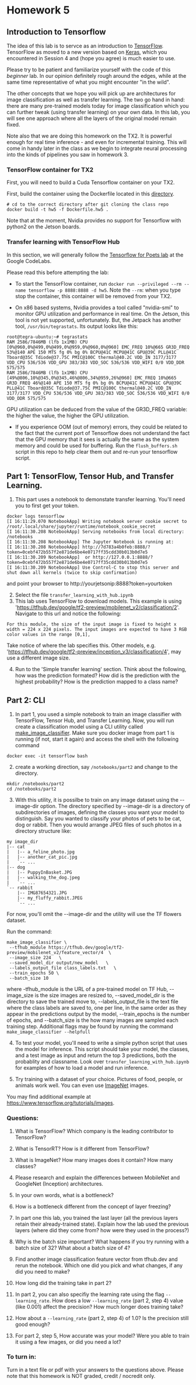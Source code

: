 # Homework 5

## Introduction to Tensorflow
The idea of this lab is to servce as an introduction to [TensorFlow](https://www.tensorflow.org/).  TensorFlow as moved to a new version based on [Keras](https://keras.io/), which you encountered in Session 4 and (hope you agree) is much easier to use.  

Please try to be patient and familiarize yourself with the code of this *beginner* lab.  In our opinion definitely rough around the edges,  while at the same time representative of what you might encounter "in the wild".


The other concepts that we hope you will pick up are architectures for image classification as well as transfer learning.  The two go hand in hand: there are many pre-trained models today for image classification which you can further tweak (using transfer learning) on your own data. In this lab, you will see one approach where all the layers of the original model remain fixed.

Note also that we are doing this homework on the TX2. It is powerful enough for real time inference - and even for incremental training.  This will come in handy later in the class as we begin to integrate neural processing into the kinds of pipelines you saw in homework 3.


### TensorFlow container for TX2
First, you will need to build a Cuda Tensorflow container on your TX2.

First, build the container using the Dockerfile located in this [directory](https://github.com/MIDS-scaling-up/v2/tree/rdejana_hw5/week05/hw/Dockerfile.hw5).

```
# cd to the correct directory after git cloning the class repo
docker build -t hw5 -f Dockerfile.hw5 .
```
Note that at the moment, Nvidia provides no support for Tensorflow with python2 on the Jetson boards.

### Transfer learning with TensorFlow Hub
In this section, we will generally follow the [Tensorflow for Poets lab](https://codelabs.developers.google.com/codelabs/tensorflow-for-poets/#0) at the Google CodeLabs.

Please read this before attempting the lab:

* To start the TensorFlow container, run `docker run --privileged --rm --name tensorflow -p 8888:8888 -d hw5`. Note the ```--rm```:  when you type stop the container, this container will be removed from your TX2.



* On x86 based systems, Nvidia provides a tool called "nvidia-smi" to monitor GPU utilization and performance in real time.  On the Jetson, this tool is not yet supported, unfortunately.  But, the Jetpack has another tool, `/usr/bin/tegrastats`.  Its output looks like this:
```
root@tegra-ubuntu:~# tegrastats
RAM 2586/7846MB (lfb 1x1MB) CPU [0%@960,0%@499,0%@499,0%@959,0%@960,0%@960] EMC_FREQ 10%@665 GR3D_FREQ 53%@140 APE 150 MTS fg 0% bg 0% BCPU@41C MCPU@41C GPU@39C PLL@41C Tboard@35C Tdiode@37.75C PMIC@100C thermal@40.2C VDD_IN 3177/3177 VDD_CPU 536/536 VDD_GPU 383/383 VDD_SOC 536/536 VDD_WIFI 0/0 VDD_DDR 575/575
RAM 2586/7846MB (lfb 1x1MB) CPU [49%@806,10%@345,0%@345,46%@806,34%@959,26%@960] EMC_FREQ 10%@665 GR3D_FREQ 46%@140 APE 150 MTS fg 0% bg 0% BCPU@41C MCPU@41C GPU@39C PLL@41C Tboard@35C Tdiode@37.75C PMIC@100C thermal@40.2C VDD_IN 3177/3177 VDD_CPU 536/536 VDD_GPU 383/383 VDD_SOC 536/536 VDD_WIFI 0/0 VDD_DDR 575/575

```
GPU utilization can be deduced from the value of the GR3D_FREQ variable: the higher the value, the higher the GPU utilization.
* If you experience OOM (out of memory) errors, they could be related to the fact that the current port of Tensorflow does not understand the fact that the GPU memory that it sees is actually the same as the system memory and could be used for buffering.  Run the `flush_buffers.sh` script in this repo to help clear them out and re-run your tensorflow script.

## Part 1: TensorFlow, Tensor Hub, and Transfer Learning.
1. This part uses a notebook to demonstate transfer learning.  You'll need you to first get your token.

```
docker logs tensorflow
[I 16:11:29.070 NotebookApp] Writing notebook server cookie secret to /root/.local/share/jupyter/runtime/notebook_cookie_secret
[I 16:11:30.208 NotebookApp] Serving notebooks from local directory: /notebooks
[I 16:11:30.208 NotebookApp] The Jupyter Notebook is running at:
[I 16:11:30.208 NotebookApp] http://7d783a4b0feb:8888/?token=0cebf472b557f2e871de6be4e0717ff35cdd30b013b0d7e5
[I 16:11:30.209 NotebookApp]  or http://127.0.0.1:8888/?token=0cebf472b557f2e871de6be4e0717ff35cdd30b013b0d7e5
[I 16:11:30.209 NotebookApp] Use Control-C to stop this server and shut down all kernels (twice to skip confirmation)
```
and point your browser to http://yourjetsonip:8888?token=yourtoken

2. Select the file `transfer_learning_with_hub.ipynb`
1. This lab uses TensorFlow to download models.  This example is using 'https://tfhub.dev/google/tf2-preview/mobilenet_v2/classification/2'.  Navigate to this url and notice the following:
```
For this module, the size of the input image is fixed to height x width = 224 x 224 pixels. The input images are expected to have 3 RGB color values in the range [0,1], 
```
Take notice of where the lab specifies this.  Other models, e.g. 'https://tfhub.dev/google/tf2-preview/inception_v3/classification/4', may use a different image size.

4. Run to the 'Simple transfer learning' section.  Think about the following, how was the prediction formated?  How did is the prediction with the highest probability?  How is the prediction mapped to a class name?

## Part 2: CLI
1. In part 1, you used a simple notebook to train an image classifier with TensorFlow, Tensor Hub, and Transfer Learning.  Now, you will run create a classification model using a CLI utility called [make_image_classifier](https://github.com/tensorflow/hub/tree/master/tensorflow_hub/tools/make_image_classifier).  Make sure you docker image from part 1 is running (if not, start it again) and access the shell with the following command
```
docker exec -it tensorflow bash
```
2. create a working direction, say `/notebooks/part2` and change to the directory.
```
mkdir /notebooks/part2
cd /notebooks/part2
```
3. With this utility, it is possilbe to train on any image dataset using the --image-dir option.  The directory specified by --image-dir is a directory of subdirectories of images, defining the classes you want your model to distinguish. Say you wanted to classify your photos of pets to be cat, dog or rabbit. Then you would arrange JPEG files of such photos in a directory structure like:
```
my image_dir
|-- cat
|   |-- a_feline_photo.jpg
|   |-- another_cat_pic.jpg
|   `-- ...
|-- dog
|   |-- PuppyInBasket.JPG
|   |-- walking_the_dog.jpeg
|   `-- ...
`-- rabbit
    |-- IMG87654321.JPG
    |-- my_fluffy_rabbit.JPEG
    `-- ...
```
For now, you'll omit the --image-dir and the utility will use the TF flowers dataset.

Run the command: 
```
make_image_classifier \
 --tfhub_module https://tfhub.dev/google/tf2-preview/mobilenet_v2/feature_vector/4  \
 --image_size 224   \
 --saved_model_dir output/new_model   \
 --labels_output_file class_labels.txt   \
 --train_epochs 50 \
 --batch_size 10
 ```
 where -tfhub_module is the URL of a pre-trained model on TF Hub, --image_size is the size images are resized to, --saved_model_dir is the directory to save the trained move to, --labels_output_file  is the text file where the class labels are saved to, one per line, in the same order as they appear in the predictions output by the model, --train_epochs is the number of epochs, and --batch_size is the how many images are sampled each training step.  Additional flags may be found by running the command ``make_image_classifier --helpfull``

4. To test your model, you'll need to write a simple python script that uses the model for inference.  This script should take your model, the classes, and a test image as input and return the top 3 predictions, both the probablity and classname. Look over ``transfer_learning_with_hub.ipynb`` for examples of how to load a model and run inference.

5. Try training with a dataset of your choice.  Pictures of food, people, or animals work well. You can even use [ImageNet](http://www.image-net.org/) images. 

You may find additional example at https://www.tensorflow.org/tutorials/images.


### Questions:

1. What is TensorFlow? Which company is the leading contributor to TensorFlow?
1. What is TensorRT? How is it different from TensorFlow?
1. What is ImageNet? How many images does it contain? How many classes?
1. Please research and explain the differences between MobileNet and GoogleNet (Inception) architectures.
1. In your own words, what is a bottleneck?
1. How is a bottleneck different from the concept of layer freezing?
1. In part one this lab, you trained the last layer (all the previous layers retain their already-trained state). Explain how the lab used the previous layers (where did they come from? how were they used in the process?)
1. Why is the batch size important?  What happens if you try running with a batch size of 32?  What about a batch size of 4?
1. Find another image classification feature vector from tfhub.dev and rerun the notebook.  Which one did you pick and what changes, if any did you need to make?
1. How long did the training take in part 2?

1. In part 2, you can also specifiy the learning rate using the flag `--learning_rate`.   How does a low `--learning_rate` (part 2, step  4) value (like 0.001) affect the precision? How much longer does training take?
1. How about a `--learning_rate` (part 2, step  4) of 1.0? Is the precision still good enough?
1. For part 2, step 5,  How accurate was your model? Were you able to train it using a few images, or did you need a lot?




### To turn in:
Turn in a text file or pdf with your answers to the questions above.
Please note that this homework is NOT graded, credit / nocredit only.
